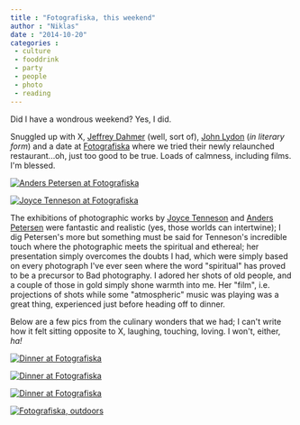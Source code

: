 ```yaml
---
title : "Fotografiska, this weekend"
author : "Niklas"
date : "2014-10-20"
categories : 
 - culture
 - fooddrink
 - party
 - people
 - photo
 - reading
---
```


Did I have a wondrous weekend? Yes, I did.

Snuggled up with X, [Jeffrey Dahmer](http://letterboxd.com/film/the-jeffrey-dahmer-files) (well, sort of), [John Lydon](https://www.goodreads.com/book/show/22911580-anger-is-an-energy) (_in literary form_) and a date at [Fotografiska](http://fotografiska.eu) where we tried their newly relaunched restaurant...oh, just too good to be true. Loads of calmness, including films. I'm blessed.

[![Anders Petersen at Fotografiska](https://niklasblog.com/wp-content/Screen-Shot-2014-10-19-at-20.49.10-1024x630.png)](https://niklasblog.com/wp-content/Screen-Shot-2014-10-19-at-20.49.10.png)

[![Joyce Tenneson at Fotografiska](https://niklasblog.com/wp-content/Screen-Shot-2014-10-19-at-20.49.20-1024x633.png)](https://niklasblog.com/wp-content/Screen-Shot-2014-10-19-at-20.49.20.png)

The exhibitions of photographic works by [Joyce Tenneson](http://www.tenneson.com) and [Anders Petersen](http://www.anderspetersen.se) were fantastic and realistic (yes, those worlds can intertwine); I dig Petersen's more but something must be said for Tenneson's incredible touch where the photographic meets the spiritual and ethereal; her presentation simply overcomes the doubts I had, which were simply based on every photograph I've ever seen where the word "spiritual" has proved to be a precursor to Bad photography. I adored her shots of old people, and a couple of those in gold simply shone warmth into me. Her "film", i.e. projections of shots while some "atmospheric" music was playing was a great thing, experienced just before heading off to dinner.

Below are a few pics from the culinary wonders that we had; I can't write how it felt sitting opposite to X, laughing, touching, loving. I won't, either, _ha!_

[![Dinner at Fotografiska](https://niklasblog.com/wp-content/IMG_20141018_211539-1024x583.jpg)](https://niklasblog.com/wp-content/IMG_20141018_211539.jpg)

[![Dinner at Fotografiska](https://niklasblog.com/wp-content/2014-10-18-09.00.16-1-1024x583.jpg)](https://niklasblog.com/wp-content/2014-10-18-09.00.16-1.jpg)

[![Dinner at Fotografiska](https://niklasblog.com/wp-content/2014-10-18-09.03.53-1-1024x583.jpg)](https://niklasblog.com/wp-content/2014-10-18-09.03.53-1.jpg)

[![Fotografiska, outdoors](https://niklasblog.com/wp-content/IMG_20141018_203511-1024x560.jpg)](https://niklasblog.com/wp-content/IMG_20141018_203511.jpg)
